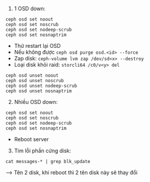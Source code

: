 1. 1 OSD down:

```
ceph osd set noout
ceph osd set noscrub
ceph osd set nodeep-scrub
ceph osd set nosnaptrim
```

- Thử restart lại OSD
- Nếu không được `ceph osd purge osd.<id> --force`
- Zap disk: `ceph-volume lvm zap /dev/sd<x> --destroy`
- Loại disk khỏi raid: `storcli64 /c0/v<y> del`

```
ceph osd unset noout
ceph osd unset noscrub
ceph osd unset nodeep-scrub
ceph osd unset nosnaptrim
```

2. Nhiều OSD down:

```
ceph osd set noout
ceph osd set noscrub
ceph osd set nodeep-scrub
ceph osd set nosnaptrim
```

- Reboot server

3. Tim lỗi phần cứng disk:

```
cat messages-* | grep blk_update
```

--> Tên 2 disk, khi reboot thì 2 tên disk này sẽ thay đổi

